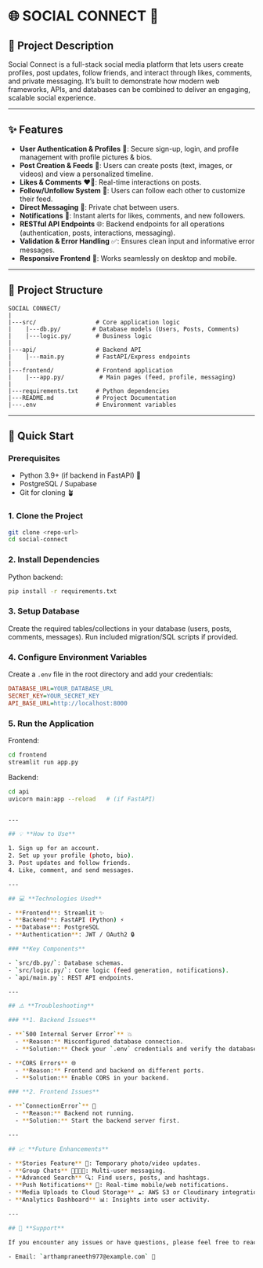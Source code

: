 # 🌐 **SOCIAL CONNECT** 🤝  

## 📝 **Project Description**  

Social Connect is a full-stack social media platform that lets users create profiles, post updates, follow friends, and interact through likes, comments, and private messaging. It’s built to demonstrate how modern web frameworks, APIs, and databases can be combined to deliver an engaging, scalable social experience.  

---

## ✨ **Features**  

- **User Authentication & Profiles** 🔑: Secure sign-up, login, and profile management with profile pictures & bios.  
- **Post Creation & Feeds** 📝: Users can create posts (text, images, or videos) and view a personalized timeline.  
- **Likes & Comments** ❤️💬: Real-time interactions on posts.  
- **Follow/Unfollow System** 👥: Users can follow each other to customize their feed.  
- **Direct Messaging** 📩: Private chat between users.  
- **Notifications** 🔔: Instant alerts for likes, comments, and new followers.  
- **RESTful API Endpoints** 🌐: Backend endpoints for all operations (authentication, posts, interactions, messaging).  
- **Validation & Error Handling** ✅: Ensures clean input and informative error messages.  
- **Responsive Frontend** 📱: Works seamlessly on desktop and mobile.  

---

## 📂 **Project Structure**  

```
SOCIAL CONNECT/
|
|---src/                 # Core application logic
|    |---db.py/         # Database models (Users, Posts, Comments)
|    |---logic.py/       # Business logic 
|
|---api/                 # Backend API
|    |---main.py         # FastAPI/Express endpoints
|
|---frontend/            # Frontend application
|    |---app.py/          # Main pages (feed, profile, messaging)
|
|---requirements.txt     # Python dependencies
|---README.md            # Project Documentation
|---.env                 # Environment variables
```

---

## 🚀 **Quick Start**  

### **Prerequisites**  
- Python 3.9+ (if backend in FastAPI) 🐍  
- PostgreSQL / Supabase 
- Git for cloning 🪴  

### **1. Clone the Project**  
```bash
git clone <repo-url>
cd social-connect
```

### **2. Install Dependencies**  

Python backend:  
```bash
pip install -r requirements.txt
```  


### **3. Setup Database**  

Create the required tables/collections in your database (users, posts, comments, messages). Run included migration/SQL scripts if provided.  

### **4. Configure Environment Variables**  

Create a `.env` file in the root directory and add your credentials:  

```ini
DATABASE_URL=YOUR_DATABASE_URL
SECRET_KEY=YOUR_SECRET_KEY
API_BASE_URL=http://localhost:8000
```

### **5. Run the Application**  

Frontend:  
```bash
cd frontend
streamlit run app.py
```  

Backend:  
```bash
cd api
uvicorn main:app --reload   # (if FastAPI)


---

## 💡 **How to Use**  

1. Sign up for an account.  
2. Set up your profile (photo, bio).  
3. Post updates and follow friends.  
4. Like, comment, and send messages.  

---

## 💻 **Technologies Used**  

- **Frontend**: Streamlit ✨  
- **Backend**: FastAPI (Python) ⚡  
- **Database**: PostgreSQL 
- **Authentication**: JWT / OAuth2 🔒  

### **Key Components**  

- `src/db.py/`: Database schemas.  
- `src/logic.py/`: Core logic (feed generation, notifications).  
- `api/main.py`: REST API endpoints.  

---

## ⚠️ **Troubleshooting**  

### **1. Backend Issues**  

- **`500 Internal Server Error`** 💥  
  - **Reason:** Misconfigured database connection.  
  - **Solution:** Check your `.env` credentials and verify the database is running.  

- **CORS Errors** 🌐  
  - **Reason:** Frontend and backend on different ports.  
  - **Solution:** Enable CORS in your backend.  

### **2. Frontend Issues**  

- **`ConnectionError`** 🔌  
  - **Reason:** Backend not running.  
  - **Solution:** Start the backend server first.  

---

## 📈 **Future Enhancements**  

- **Stories Feature** 📸: Temporary photo/video updates.  
- **Group Chats** 👨‍👩‍👧‍👦: Multi-user messaging.  
- **Advanced Search** 🔍: Find users, posts, and hashtags.  
- **Push Notifications** 📲: Real-time mobile/web notifications.  
- **Media Uploads to Cloud Storage** ☁️: AWS S3 or Cloudinary integration.  
- **Analytics Dashboard** 📊: Insights into user activity.  

---

## 🤝 **Support**  

If you encounter any issues or have questions, please feel free to reach out:  

- Email: `arthampraneeth977@example.com` 📧  
